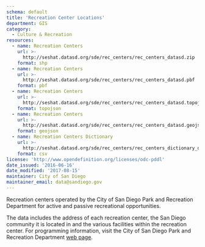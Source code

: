 ```yaml
---
schema: default
title: 'Recreation Center Locations'
department: GIS
category:
  - Culture & Recreation
resources:
  - name: Recreation Centers
    url: >-
      http://seshat.datasd.org/sde/rec_centers/rec_centers_datasd.zip
    format: shp
  - name: Recreation Centers
    url: >-
      http://seshat.datasd.org/sde/rec_centers/rec_centers_datasd.pbf
    format: pbf
  - name: Recreation Centers
    url: >-
      http://seshat.datasd.org/sde/rec_centers/rec_centers_datasd.topojson
    format: topojson
  - name: Recreation Centers
    url: >-
      http://seshat.datasd.org/sde/rec_centers/rec_centers_datasd.geojson
    format: geojson
  - name: Recreation Centers Dictionary
    url: >-
      http://seshat.datasd.org/sde/rec_centers/rec_centers_dictionary_datasd.csv
    format: csv
license: 'http://www.opendefinition.org/licenses/odc-pddl'
date_issued: '2016-06-16'
date_modified: '2017-08-15'
maintainer: City of San Diego
maintainer_email: data@sandiego.gov
---
```

Recreation centers operated by the City of San Diego Park and Recreation
Department for active and passive recreational opportunities.
<!--more-->
The data includes the address of each recreation center, the San Diego
community it is located in and the various facilities within the recreation
center. For programming information, visit the City of San Diego Park and
Recreation Department <a href="http://www.sandiego.gov/park-and-recreation/"
target="_blank" rel="noopener">web page</a>.
